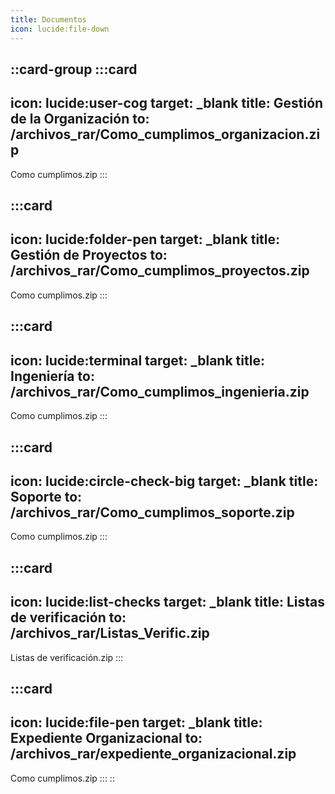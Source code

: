 ```yaml
---
title: Documentos
icon: lucide:file-down
---
```


##

::card-group
  :::card
  ---
  icon: lucide:user-cog
  target: _blank
  title: Gestión de la Organización
  to: /archivos_rar/Como_cumplimos_organizacion.zip
  ---
  Como cumplimos.zip
  :::

  :::card
  ---
  icon: lucide:folder-pen
  target: _blank
  title: Gestión de Proyectos
  to: /archivos_rar/Como_cumplimos_proyectos.zip
  ---
  Como cumplimos.zip
  :::

  :::card
  ---
  icon: lucide:terminal
  target: _blank
  title: Ingeniería
  to: /archivos_rar/Como_cumplimos_ingenieria.zip
  ---
  Como cumplimos.zip
  :::

  :::card
  ---
  icon: lucide:circle-check-big
  target: _blank
  title: Soporte
  to: /archivos_rar/Como_cumplimos_soporte.zip
  ---
  Como cumplimos.zip
  :::

  :::card
  ---
  icon: lucide:list-checks
  target: _blank
  title: Listas de verificación
  to: /archivos_rar/Listas_Verific.zip
  ---
  Listas de verificación.zip
  :::

  :::card
  ---
  icon: lucide:file-pen
  target: _blank
  title: Expediente Organizacional
  to: /archivos_rar/expediente_organizacional.zip
  ---
  Como cumplimos.zip
  :::
::
